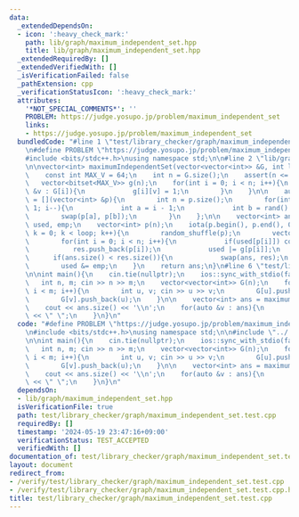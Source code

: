 ```yaml
---
data:
  _extendedDependsOn:
  - icon: ':heavy_check_mark:'
    path: lib/graph/maximum_independent_set.hpp
    title: lib/graph/maximum_independent_set.hpp
  _extendedRequiredBy: []
  _extendedVerifiedWith: []
  _isVerificationFailed: false
  _pathExtension: cpp
  _verificationStatusIcon: ':heavy_check_mark:'
  attributes:
    '*NOT_SPECIAL_COMMENTS*': ''
    PROBLEM: https://judge.yosupo.jp/problem/maximum_independent_set
    links:
    - https://judge.yosupo.jp/problem/maximum_independent_set
  bundledCode: "#line 1 \"test/library_checker/graph/maximum_independent_set.test.cpp\"\
    \n#define PROBLEM \"https://judge.yosupo.jp/problem/maximum_independent_set\"\n\
    #include <bits/stdc++.h>\nusing namespace std;\n\n#line 2 \"lib/graph/maximum_independent_set.hpp\"\
    \n\nvector<int> maximumIndependentSet(vector<vector<int>> &G, int loop = 100000){\n\
    \    const int MAX_V = 64;\n    int n = G.size();\n    assert(n <= MAX_V);\n \
    \   vector<bitset<MAX_V>> g(n);\n    for(int i = 0; i < n; i++){\n        for(auto\
    \ &v : G[i]){\n            g[i][v] = 1;\n        }\n    }\n\n    auto random_shuffle\
    \ = [](vector<int> &p){\n        int n = p.size();\n        for(int i = n; i >\
    \ 1; i--){\n            int a = i - 1;\n            int b = rand() % i;\n    \
    \        swap(p[a], p[b]);\n        }\n    };\n\n    vector<int> ans;\n    bitset<MAX_V>\
    \ used, emp;\n    vector<int> p(n);\n    iota(p.begin(), p.end(), 0);\n    for(int\
    \ k = 0; k < loop; k++){\n        random_shuffle(p);\n        vector<int> res;\n\
    \        for(int i = 0; i < n; i++){\n            if(used[p[i]]) continue;\n \
    \           res.push_back(p[i]);\n            used |= g[p[i]];\n        }\n  \
    \      if(ans.size() < res.size()){\n            swap(ans, res);\n        }\n\
    \        used &= emp;\n    }\n    return ans;\n}\n#line 6 \"test/library_checker/graph/maximum_independent_set.test.cpp\"\
    \n\nint main(){\n    cin.tie(nullptr);\n    ios::sync_with_stdio(false);\n\n \
    \   int n, m; cin >> n >> m;\n    vector<vector<int>> G(n);\n    for(int i = 0;\
    \ i < m; i++){\n        int u, v; cin >> u >> v;\n        G[u].push_back(v);\n\
    \        G[v].push_back(u);\n    }\n\n    vector<int> ans = maximumIndependentSet(G);\n\
    \    cout << ans.size() << '\\n';\n    for(auto &v : ans){\n        cout << v\
    \ << \" \";\n    }\n}\n"
  code: "#define PROBLEM \"https://judge.yosupo.jp/problem/maximum_independent_set\"\
    \n#include <bits/stdc++.h>\nusing namespace std;\n\n#include \"../../../lib/graph/maximum_independent_set.hpp\"\
    \n\nint main(){\n    cin.tie(nullptr);\n    ios::sync_with_stdio(false);\n\n \
    \   int n, m; cin >> n >> m;\n    vector<vector<int>> G(n);\n    for(int i = 0;\
    \ i < m; i++){\n        int u, v; cin >> u >> v;\n        G[u].push_back(v);\n\
    \        G[v].push_back(u);\n    }\n\n    vector<int> ans = maximumIndependentSet(G);\n\
    \    cout << ans.size() << '\\n';\n    for(auto &v : ans){\n        cout << v\
    \ << \" \";\n    }\n}\n"
  dependsOn:
  - lib/graph/maximum_independent_set.hpp
  isVerificationFile: true
  path: test/library_checker/graph/maximum_independent_set.test.cpp
  requiredBy: []
  timestamp: '2024-05-19 23:47:16+09:00'
  verificationStatus: TEST_ACCEPTED
  verifiedWith: []
documentation_of: test/library_checker/graph/maximum_independent_set.test.cpp
layout: document
redirect_from:
- /verify/test/library_checker/graph/maximum_independent_set.test.cpp
- /verify/test/library_checker/graph/maximum_independent_set.test.cpp.html
title: test/library_checker/graph/maximum_independent_set.test.cpp
---
```


